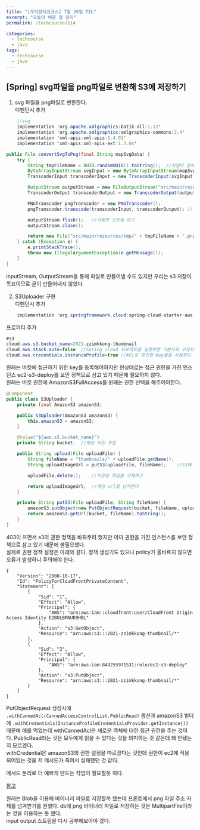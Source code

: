 ```yaml
---
title: "[우아한테크코스] 7월 26일 TIL"
excerpt: "오늘의 배운 점 정리"
permalink: /techcourse/114

categories:
  - techcourse
  - java
tags:
  - techcourse
  - java
---  
```


## [Spring] svg파일을 png파일로 변환해 S3에 저장하기  
1. svg 파일을 png파일로 변환한다.  
디펜던시 추가  
```java
    //svg
    implementation 'org.apache.xmlgraphics:batik-all:1.12'
    implementation 'org.apache.xmlgraphics:xmlgraphics-commons:2.4'
    implementation 'xml-apis:xml-apis:1.4.01'
    implementation 'xml-apis:xml-apis-ext:1.3.04'
```  

```java
public File convertSvgToPng(final String mapSvgData) {
    try {
        String tmpFileName = UUID.randomUUID().toString();  //파일이 중복되어 저장되지 않도록 랜덤 이름 생성
        ByteArrayInputStream svgInput = new ByteArrayInputStream(mapSvgData.getBytes());    //svg를 byteInputStream으로 변환(굳이 파일로 만들고 싶지 않아 바이트로 변환함)  
        TranscoderInput transcoderInput = new TranscoderInput(svgInput);    //TranscoderInput에는 InputStream 필요

        OutputStream outputStream = new FileOutputStream("src/main/resources/tmp/" + tmpFileName + ".png"); //프로젝트 내 png 파일 생성
        TranscoderOutput transcoderOutput = new TranscoderOutput(outputStream); //Output할 파일 전달

        PNGTranscoder pngTranscoder = new PNGTranscoder();
        pngTranscoder.transcode(transcoderInput, transcoderOutput); //변환해서 output에 write

        outputStream.flush();   //사용한 스트림 닫기
        outputStream.close();

        return new File("src/main/resources/tmp/" + tmpFileName + ".png");  //우리가 넣고 싶은 png 파일 형태로 반환
    } catch (Exception e) {
        e.printStackTrace();
        throw new IllegalArgumentException(e.getMessage());
    }
}
```  
inputStream, OutputStream을 통해 파일로 만들어낼 수도 있지만 우리는 s3 저장이 목표이므로 굳이 만들어내지 않았다.  

2. S3Uploader 구현  
디펜던시 추가  
```java
    implementation 'org.springframework.cloud:spring-cloud-starter-aws:2.2.6.RELEASE'
```  

프로퍼티 추가  
```java
#s3
cloud.aws.s3.bucket_name=2021-zzimkkong-thumbnail
cloud.aws.stack.auto=false  //Spring cloud 프로젝트를 실행하면 기본으로 구성되는 CloudFormation 구성 사용하지 않도록 함, 없으면 프로젝트 시작이 안됨 
cloud.aws.crecentials.instanceProfile=true //ACL로 확인한 Key들을 사용한다. AWS의 instanceProfile을 사용한다.
```
원래는 버킷에 접근하기 위한 key를 등록해야하지만 현상태로는 접근 권한을 가진 인스턴스 ec2-s3-deploy를 보안 정책으로 삼고 있기 때문에 필요하지 않다.  
원래는 버킷 권한에 AmazonS3FullAccess를 원래는 권한 선택을 해주어야한다.  

```java
@Component
public class S3Uploader {
    private final AmazonS3 amazonS3;

    public S3Uploader(AmazonS3 amazonS3) {
        this.amazonS3 = amazonS3;
    }

    @Value("${aws.s3.bucket_name}")
    private String bucket;  //해당 버킷 주입

    public String upload(File uploadFile) {
        String fileName = "thumbnails/" + uploadFile.getName(); 
        String uploadImageUrl = putS3(uploadFile, fileName);    //S3에 저장한다

        uploadFile.delete();    //저장된 파일을 삭제하고

        return uploadImageUrl;  //해당 url을 넘겨준다
    }

    private String putS3(File uploadFile, String fileName) {
        amazonS3.putObject(new PutObjectRequest(bucket, fileName, uploadFile));
        return amazonS3.getUrl(bucket, fileName).toString();
    }
}
```  
403이 뜨면서 s3의 권한 정책을 바꿔주려 했지만 이미 권한을 가진 인스턴스를 보안 정책으로 삼고 있기 때문에 불필요했다.  
실제로 권한 정책 설정은 아래와 같다. 정책 생성기도 있으나 policy가 올바르지 않으면 오류가 발생하니 주의해야 한다.  
```
{
    "Version": "2008-10-17",
    "Id": "PolicyForCloudFrontPrivateContent",
    "Statement": [
        {
            "Sid": "1",
            "Effect": "Allow",
            "Principal": {
                "AWS": "arn:aws:iam::cloudfront:user/CloudFront Origin Access Identity E2BULBMNUD9HBL"
            },
            "Action": "s3:GetObject",
            "Resource": "arn:aws:s3:::2021-zzimkkong-thumbnail/*"
        }, 
        {
            "Sid": "2",
            "Effect": "Allow",
            "Principal": {
                "AWS": "arn:aws:iam:843255971531:role/ec2-s3-deploy"
            },
            "Action": "s3:PutObject",
            "Resource": "arn:aws:s3:::2021-zzimkkong-thumbnail/*"
        }
    ]
}
```  

PutObjectRequest 생성시에 `.withCannedAcl(CannedAccessControlList.PublicRead)` 옵션과 amazonS3 빌더에 `.withCredentials(InstanceProfileCredentialsProvider.getInstance())` 때문에 애를 먹었는데 withCannedAcl은 새로운 객체에 대한 접근 권한을 주는 것이다. PublicRead라는 것은 모두에게 읽을 수 있다는 것을 의미하는 것 같은데 왜 안됐는지 모르겠다.  
withCredential은 amazonS3의 권한 설정을 따르겠다는 것인데 권한이 ec2에 적용되어있는 것을 저 메서드가 죽여서 실패했던 것 같다.  

메서드 분리로 더 예쁘게 만드는 작업이 필요할듯 하다.  

[참고](https://jojoldu.tistory.com/300)  

원래는 Blob을 이용해 바이너리 파일로 저장할까 했는데 프론트에서 png 파일 주소 자체를 넘겨받기를 원했다.  db에 png 바이너리 파일로 저장하는 것은 MultipartFile이라는 것을 이용하는 듯 했다.  
input output 스트림을 다시 공부해보아야 겠다.  